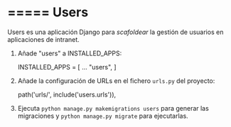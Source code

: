 =====
Users
=====

Users es una aplicación Django para _scafoldear_ la gestión de usuarios en aplicaciones de intranet.

1. Añade "users" a INSTALLED_APPS:

    INSTALLED_APPS = [
    ...
    "users",
    ]

2. Añade la configuración de URLs en el fichero `urls.py` del proyecto:

    path('urls/', include('users.urls')),

3. Ejecuta `python manage.py makemigrations users` para generar las migraciones y `python manage.py migrate` para ejecutarlas.
